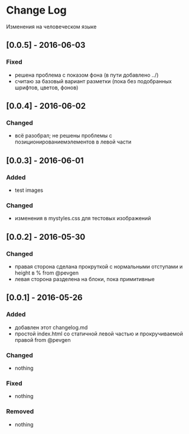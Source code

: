 # Change Log
Изменения на человеческом языке

## [0.0.5] - 2016-06-03
### Fixed
  - решена проблема с показом фона (в пути добавлено ../)
  - считаю за базовый вариант разметки (пока без подобранных шрифтов, цветов, фонов)


## [0.0.4] - 2016-06-02
### Changed
 - всё разобрал; не решены проблемы с позиционированиемэлементов в левой части 

## [0.0.3] - 2016-06-01
### Added
  - test images
  
### Changed
  -  изменения в mystyles.css для тестовых изображений



## [0.0.2] - 2016-05-30
### Changed
-  правая сторона сделана прокруткой с нормальными отступами и height в % from @pevgen
- левая сторона разделена на блоки, пока примитивные



## [0.0.1] - 2016-05-26
### Added
- добавлен этот changelog.md
- простой index.html cо статичной левой частью и прокручиваемой правой  from @pevgen

### Changed
- nothing

### Fixed
- nothing

### Removed
- nothing
